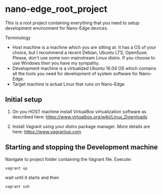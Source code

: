 # nano-edge_root_project

This is a root project containing everything that you need to setup development 
environment for Nano-Edge devices.

Terminology
* Host machine is a machine which you are sitting at. It has a OS of your 
  choice, but I recommend a recent Debian, Ubuntu LTS, OpenSuse. Please, don't
  use some non-mainstream Linux distro. If you choose to use Windows then you
  have my sympathy.
* Development machine is a virtualized Ubuntu 16.04 OS which contains all the
  tools you need for development of system software for Nano-Edge.
* Target machine is actual Linux that runs on Nano-Edge

## Initial setup

1. On you HOST machine install VirtualBox virtualization software as described 
   here: https://www.virtualbox.org/wiki/Linux_Downloads

2. Install Vagrant using your distro package manager. More details are here:
   https://www.vagrantup.com

## Starting and stopping the Development machine

Navigate to project folder containing the Vagrant file. Execute:
    
    vagrant up

wait until it starts and then

    vagrant ssh



